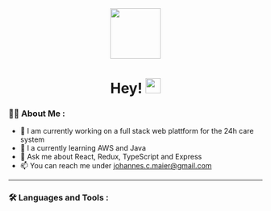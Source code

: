 <div id="header" align="center">
  <img src="https://media.giphy.com/media/M9gbBd9nbDrOTu1Mqx/giphy.gif" width="100"/>
</div>

<h1 align="center">
  Hey!
  <img src="https://media.giphy.com/media/hvRJCLFzcasrR4ia7z/giphy.gif" width="30px"/>
</h1>

### 👨‍💻 About Me :
- 🔭 I am currently working on a full stack web plattform for the 24h care system
- 🌱 I a currently learning AWS and Java
- 💬 Ask me about React, Redux, TypeScript and Express
- 📫 You can reach me under [johannes.c.maier@gmail.com](mailto:johannes.c.maier@gmail.com)

---

### :hammer_and_wrench: Languages and Tools :

